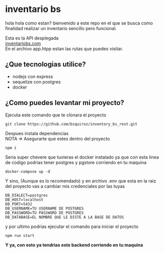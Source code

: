 # inventario bs

hola hola como estan? bienvenido a este repo en el que se busca como finalidad realizar un inventario sencillo pero funcional.

Esta es la API desplegada <br>
[inventariobs.com](https://inventoryrestapibs.onrender.com/"Title") <br>
En el archivo app.htpp estan las rutas que puedes visitar.

## ¿Que tecnologias utilice?

-   nodejs con express
-   sequelize con postgres
-   docker

## ¿Como puedes levantar mi proyecto?

Ejecuta este comando que te clonara el proyecto

```
git clone https://github.com/bsquiroz/inventory_bs_rest.git
```

Despues instala dependencias <br>
NOTA => Asegurarte que estes dentro del proyecto

```
npm i
```

Seria super chevere que tuvieras el docker instalado ya que con esta linea de codigo podrias tener postgres y pgstore corriendo en tu maquina

```
docker-compose up -d
```

Y sino, (Aunque es lo recomendado) y en archivo .env que esta en la raiz del proyecto vas a cambiar mis credenciales por las tuyas

```
DB_DIALECT=postgres
DB_HOST=localhost
DB_PORT=5432
DB_USERNAME=TU USERNAME DE POSTGRES
DB_PASSWORD=TU PASSWORD DE POSTGRES
DB_DATABASE=EL NOMBRE QUE LE DISTE A LA BASE DE DATOS
```

y por ultimo podrias ejecutar el comando para iniciar el proyecto

```
npm run start
```

<b>Y ya, con esto ya tendrias este backend corriendo en tu maquina</b>
